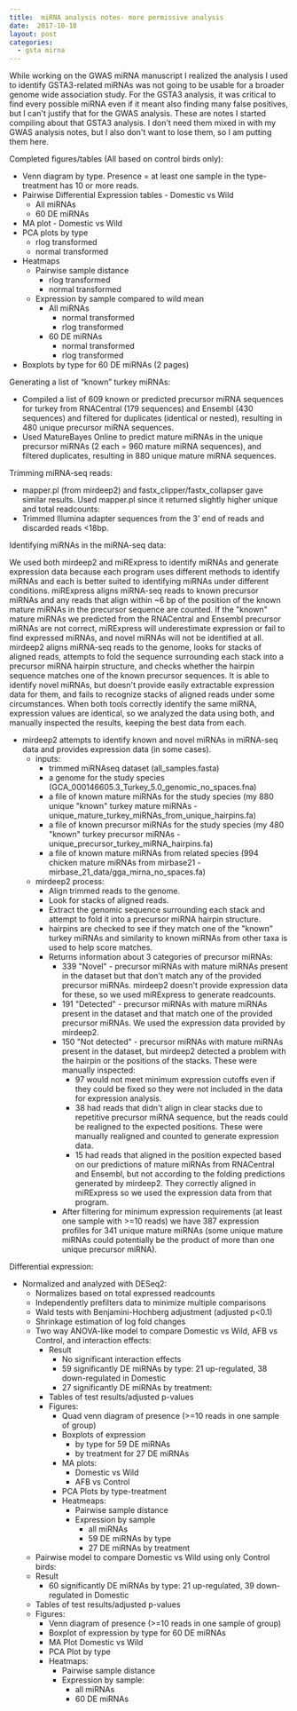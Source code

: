 ```yaml
---
title:  miRNA analysis notes- more permissive analysis
date:  2017-10-18
layout: post
categories:
  - gsta mirna
---
```

While working on the GWAS miRNA manuscript I realized the analysis I used to identify GSTA3-related miRNAs was not going to be usable for a broader genome wide association study. For the GSTA3 analysis, it was critical to find every possible miRNA even if it meant also finding many false positives, but I can't justify that for the GWAS analysis. These are notes I started compiling about that GSTA3 analysis. I don't need them mixed in with my GWAS analysis notes, but I also don't want to lose them, so I am putting them here.

Completed figures/tables (All based on control birds only):
 * Venn diagram by type. Presence = at least one sample in the type-treatment has 10 or more reads.
 * Pairwise Differential Expression tables - Domestic vs Wild
   - All miRNAs
   - 60 DE miRNAs
 * MA plot - Domestic vs Wild
 * PCA plots by type
   - rlog transformed
   - normal transformed
 * Heatmaps
   - Pairwise sample distance
     - rlog transformed
     - normal transformed
   - Expression by sample compared to wild mean
     - All miRNAs
       - normal transformed
       - rlog transformed
     - 60 DE miRNAs
       - normal transformed
       - rlog transformed
 * Boxplots by type for 60 DE miRNAs (2 pages)

Generating a list of “known” turkey miRNAs:

  * Compiled a list of 609 known or predicted precursor miRNA sequences for turkey from RNACentral (179 sequences) and Ensembl (430 sequences) and filtered for duplicates (identical or nested), resulting in 480 unique precursor miRNA sequences.
  * Used MatureBayes Online to predict mature miRNAs in the unique precursor miRNAs (2 each = 960 mature miRNA sequences), and filtered duplicates, resulting in 880 unique mature miRNA sequences.

Trimming miRNA-seq reads:

  * mapper.pl (from mirdeep2) and fastx_clipper/fastx_collapser gave similar results. Used mapper.pl since it returned slightly higher unique and total readcounts:
  * Trimmed Illumina adapter sequences from the 3’ end of reads and discarded reads <18bp.

Identifying miRNAs in the miRNA-seq data:

We used both mirdeep2 and miRExpress to identify miRNAs and generate expression data because each program uses different methods to identify miRNAs and each is better suited to identifying miRNAs under different conditions. miRExpress aligns miRNA-seq reads to known precursor miRNAs and any reads that align within ~6 bp of the position of the known mature miRNAs in the precursor sequence are counted. If the "known" mature miRNAs we predicted from the RNACentral and Ensembl precursor miRNAs are not correct, miRExpress will underestimate expression or fail to find expressed miRNAs, and novel miRNAs will not be identified at all. mirdeep2 aligns miRNA-seq reads to the genome, looks for stacks of aligned reads, attempts to fold the sequence surrounding each stack into a precursor miRNA hairpin structure, and checks whether the hairpin sequence matches one of the known precursor sequences. It is able to identify novel miRNAs, but doesn't provide easily extractable expression data for them, and fails to recognize stacks of aligned reads under some circumstances. When both tools correctly identify the same miRNA, expression values are identical, so we analyzed the data using both, and manually inspected the results, keeping the best data from each.

  * mirdeep2 attempts to identify known and novel miRNAs in miRNA-seq data and provides expression data (in some cases).
    - inputs:
      - trimmed miRNAseq dataset (all_samples.fasta)
      - a genome for the study species (GCA_000146605.3_Turkey_5.0_genomic_no_spaces.fna)
      - a file of known mature miRNAs for the study species (my 880 unique "known" turkey mature miRNAs - unique_mature_turkey_miRNAs_from_unique_hairpins.fa)
      - a file of known precursor miRNAs for the study species (my 480 "known" turkey precursor miRNAs - unique_precursor_turkey_miRNA_hairpins.fa)
      - a file of known mature miRNAs from related species (994 chicken mature miRNAs from mirbase21 - mirbase_21_data/gga_mirna_no_spaces.fa)
    - mirdeep2 process:
      - Align trimmed reads to the genome.
      - Look for stacks of aligned reads.
      - Extract the genomic sequence surrounding each stack and attempt to fold it into a precursor miRNA hairpin structure.
      - hairpins are checked to see if they match one of the "known" turkey miRNAs and similarity to known miRNAs from other taxa is used to help score matches.
      - Returns information about 3 categories of precursor miRNAs:
        - 339 "Novel" - precursor miRNAs with mature miRNAs present in the dataset but that don't match any of the provided precursor miRNAs. mirdeep2 doesn't provide expression data for these, so we used miRExpress to generate readcounts.
        - 191 "Detected" - precursor miRNAs with mature miRNAs present in the dataset and that match one of the provided precursor miRNAs. We used the expression data provided by mirdeep2.
        - 150 "Not detected"  - precursor miRNAs with mature miRNAs present in the dataset, but mirdeep2 detected a problem with the hairpin or the positions of the stacks. These were manually inspected:
          - 97 would not meet minimum expression cutoffs even if they could be fixed so they were
        not included in the data for expression analysis.
          - 38 had reads that didn't align in clear stacks due to repetitive precursor miRNA sequence, but the reads could be realigned to the expected positions. These were manually realigned and counted to generate expression data.
          - 15 had reads that aligned in the position expected based on our predictions of mature miRNAs from RNACentral and Ensembl, but not according to the folding predictions generated by mirdeep2. They correctly aligned in miRExpress so we used the expression data from that program.
        - After filtering for minimum expression requirements (at least one sample with >=10 reads) we have 387 expression profiles for 341 unique mature miRNAs (some unique mature miRNAs could potentially be the product of more than one unique precursor miRNA).

Differential expression:

  * Normalized and analyzed with DESeq2:
    - Normalizes based on total expressed readcounts
    - Independently prefilters data to minimize multiple comparisons
    - Wald tests with Benjamini-Hochberg adjustment (adjusted p<0.1)
    - Shrinkage estimation of log fold changes
    - Two way ANOVA-like model to compare Domestic vs Wild, AFB vs Control, and interaction effects:
      - Result
        - No significant interaction effects
        - 59 significantly DE miRNAs by type: 21 up-regulated, 38 down-regulated in Domestic
        - 27 significantly DE miRNAs by treatment:
      - Tables of test results/adjusted p-values
      - Figures:
        - Quad venn diagram of presence (>=10 reads in one sample of group)
        - Boxplots of expression
          - by type for 59 DE miRNAs
          - by treatment for 27 DE miRNAs
        - MA plots:
          - Domestic vs Wild
          - AFB vs Control
        - PCA Plots by type-treatment
        - Heatmeaps:
          - Pairwise sample distance
          - Expression by sample
            - all miRNAs
            - 59 DE miRNAs by type
            - 27 DE miRNAs by treatment
    - Pairwise model to compare Domestic vs Wild using only Control birds:
    - Result
      - 60 significantly DE miRNAs by type: 21 up-regulated, 39 down-regulated in Domestic
    - Tables of test results/adjusted p-values
    - Figures:
      - Venn diagram of presence (>=10 reads in one sample of group)
      - Boxplot of expression by type for 60 DE miRNAs
      - MA Plot Domestic vs Wild
      - PCA Plot by type
      - Heatmaps:
        - Pairwise sample distance
        - Expression by sample:
          - all miRNAs
          - 60 DE miRNAs
